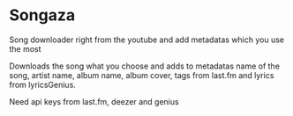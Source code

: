 # Songaza
Song downloader right from the youtube and add metadatas which you use the most

Downloads the song what you choose and adds to metadatas name of the song, artist name, album name, album cover, tags from last.fm and lyrics from lyricsGenius.

Need api keys from last.fm, deezer and genius


